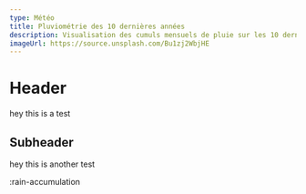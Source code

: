 ```yaml
---
type: Météo
title: Pluviométrie des 10 dernières années
description: Visualisation des cumuls mensuels de pluie sur les 10 dernières années à la station météo de Lyon-Bron.
imageUrl: https://source.unsplash.com/Bu1zj2WbjHE
---
```


# Header
hey this is a test

## Subheader
hey this is another test

:rain-accumulation
